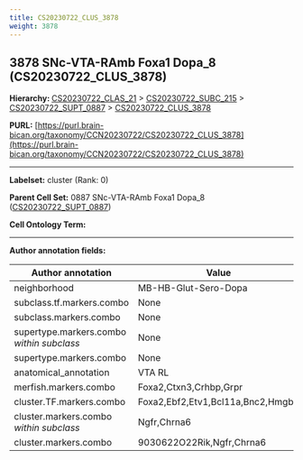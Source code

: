 ```yaml
---
title: CS20230722_CLUS_3878
weight: 3878
---
```

## 3878 SNc-VTA-RAmb Foxa1 Dopa_8 (CS20230722_CLUS_3878)
<b>Hierarchy: </b>
[CS20230722_CLAS_21](../CS20230722_CLAS_21) >
[CS20230722_SUBC_215](../CS20230722_SUBC_215) >
[CS20230722_SUPT_0887](../CS20230722_SUPT_0887) >
[CS20230722_CLUS_3878](../CS20230722_CLUS_3878)

**PURL:** [https://purl.brain-bican.org/taxonomy/CCN20230722/CS20230722_CLUS_3878](https://purl.brain-bican.org/taxonomy/CCN20230722/CS20230722_CLUS_3878)

---


**Labelset:** cluster (Rank: 0)

**Parent Cell Set:** 0887 SNc-VTA-RAmb Foxa1 Dopa_8 ([CS20230722_SUPT_0887](../CS20230722_SUPT_0887))



**Cell Ontology Term:** 

[MARKER GENES.]: #


---

[TRANSFERRED ANNOTATIONS.]: #


[AUTHOR ANNOTATION FIELDS.]: #


**Author annotation fields:**

| Author annotation | Value |
|-------------------|-------|
|neighborhood|MB-HB-Glut-Sero-Dopa|
|subclass.tf.markers.combo|None|
|subclass.markers.combo|None|
|supertype.markers.combo _within subclass_|None|
|supertype.markers.combo|None|
|anatomical_annotation|VTA RL|
|merfish.markers.combo|Foxa2,Ctxn3,Crhbp,Grpr|
|cluster.TF.markers.combo|Foxa2,Ebf2,Etv1,Bcl11a,Bnc2,Hmgb3|
|cluster.markers.combo _within subclass_|Ngfr,Chrna6|
|cluster.markers.combo|9030622O22Rik,Ngfr,Chrna6|
